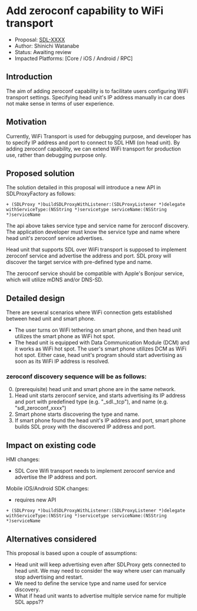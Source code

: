 # Add zeroconf capability to WiFi transport

* Proposal: [SDL-XXXX](XXXX-add-zeroconf-capability.md)
* Author: Shinichi Watanabe
* Status: Awaiting review
* Impacted Platforms: [Core / iOS / Android / RPC]

## Introduction

The aim of adding zeroconf capability is to facilitate users configuring WiFi transport settings. Specifying head unit's IP address manually in car does not make sense in terms of user experience.

## Motivation

Currently, WiFi Transport is used for debugging purpose, and developer has to specify IP address and port to connect to SDL HMI (on head unit). By adding zeroconf capability, we can extend WiFi transport for production use, rather than debugging purpose only.

## Proposed solution

The solution detailed in this proposal will introduce a new API in SDLProxyFactory as follows:
```
+ (SDLProxy *)buildSDLProxyWithListener:(SDLProxyListener *)delegate withServiceType:(NSString *)servicetype serviceName:(NSString *)serviceName
```

The api above takes service type and service name for zeroconf discovery. The application developer must know the service type and name where head unit's zeroconf service advertises.

Head unit that supports SDL over WiFi transport is supposed to implement zeroconf service and advertise the address and port. SDL proxy will discover the target service with pre-defined type and name.

The zeroconf service should be compatible with Apple's Bonjour service, which will utilize mDNS and/or DNS-SD.

## Detailed design

There are several scenarios where WiFi connection gets established between head unit and smart phone.
* The user turns on WiFi tethering on smart phone, and then head unit utilizes the smart phone as WiFi hot spot.
* The head unit is equipped with Data Communication Module (DCM) and it works as WiFi hot spot. The user's smart phone utilizes DCM as WiFi hot spot.
Either case, head unit's program should start advertising as soon as its WiFi IP address is resolved.

### zeroconf discovery sequence will be as follows:
0. (prerequisite) head unit and smart phone are in the same network.
1. Head unit starts zeroconf service, and starts advertising its IP address and port with predefined type (e.g. "_sdl._tcp"), and name (e.g. "sdl_zeroconf_xxxx")
2. Smart phone starts discovering the type and name.
3. If smart phone found the head unit's IP address and port, smart phone builds SDL proxy with the discovered IP address and port.

## Impact on existing code

HMI changes:
*	SDL Core Wifi transport needs to implement zeroconf service and advertise the IP address and port.

Mobile iOS/Android SDK changes:
*	requires new API
```
+ (SDLProxy *)buildSDLProxyWithListener:(SDLProxyListener *)delegate withServiceType:(NSString *)servicetype serviceName:(NSString *)serviceName
```

## Alternatives considered

This proposal is based upon a couple of assumptions:
* Head unit will keep advertising even after SDLProxy gets connected to head unit. We may need to consider the way where user can manually stop advertising and restart.
* We need to define the service type and name used for service discovery.
* What if head unit wants to advertise multiple service name for multiple SDL apps??
